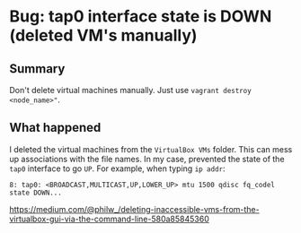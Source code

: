 # Bug: tap0 interface state is DOWN (deleted VM's manually)

## Summary
Don't delete virtual machines manually. Just use `vagrant destroy <node_name>"`.

## What happened
I deleted the virtual machines from the `VirtualBox VMs` folder. This can mess up associations with the file names. In my case, prevented the state of the `tap0` interface to go `UP`.
For example, when typing `ip addr`:
``` 
8: tap0: <BROADCAST,MULTICAST,UP,LOWER_UP> mtu 1500 qdisc fq_codel state DOWN...
```
https://medium.com/@philw_/deleting-inaccessible-vms-from-the-virtualbox-gui-via-the-command-line-580a85845360
